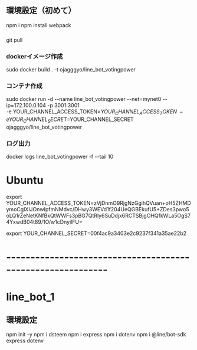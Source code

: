 
## 環境設定（初めて）
npm i
npm install webpack


### 
git pull
### dockerイメージ作成
sudo docker build . -t ojagggyo/line_bot_votingpower



### コンテナ作成
sudo docker run -d --name line_bot_votingpower --net=mynet0 --ip=172.100.0.104 -p 3001:3001 \
-e YOUR_CHANNEL_ACCESS_TOKEN=$YOUR_CHANNEL_ACCESS_TOKEN \
-e YOUR_CHANNEL_SECRET=$YOUR_CHANNEL_SECRET \
ojagggyo/line_bot_votingpower

### ログ出力
docker logs line_bot_votingpower -f --tail 10

# Ubuntu 
export YOUR_CHANNEL_ACCESS_TOKEN=zVjDnmO9RjgNzGgihQVuan+oH5ZHMDymoCgIXlJOnwIpfmNMdvc/DHwy3WEVd1f204UeQGBEkufU5+ZDes3pwo5oLQ1rZeNetKNfBkQtWWFs3pBG7QtRly6SuDdjx6RCTSBjgOHQfkWLa5OgS74YxwdB04t89/1O/w1cDnyilFU=

export YOUR_CHANNEL_SECRET=00f4ac9a3403e2c9237f341a35ae22b2

# -----------------------------------------------------------
# line_bot_1


## 環境設定
npm init -y
npm i dsteem
npm i express
npm i dotenv
npm i  @line/bot-sdk express dotenv
